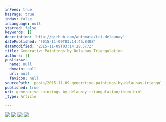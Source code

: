 ```yaml
---
inFeed: true
hasPage: true
inNav: false
inLanguage: null
starred: false
keywords: []
description: 'http://github.com/automata/tri-delaunay'
datePublished: '2015-11-09T03:14:45.840Z'
dateModified: '2015-11-09T03:14:28.677Z'
title: Generative Paintings by Delaunay Triangulation
authors: []
publisher:
  name: null
  domain: null
  url: null
  favicon: null
sourcePath: _posts/2015-11-09-generative-paintings-by-delaunay-triangulation.md
published: true
url: generative-paintings-by-delaunay-triangulation/index.html
_type: Article

---
```

![](https://the-grid-user-content.s3-us-west-2.amazonaws.com/7f9d9050-e86b-4266-9486-cda993404ffa.jpg)
![](https://the-grid-user-content.s3-us-west-2.amazonaws.com/81166d4f-9492-4688-9ccb-463502999575.jpg)
![](https://the-grid-user-content.s3-us-west-2.amazonaws.com/8294d512-3cdc-40bc-b9b1-9159838f8b98.jpg)
![](https://the-grid-user-content.s3-us-west-2.amazonaws.com/5e5cd2e2-e7f5-4e60-a3ea-037b24e881d1.jpg)
